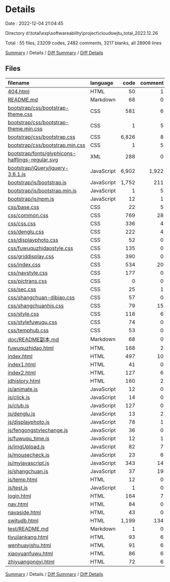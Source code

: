 # Details

Date : 2022-12-04 21:04:45

Directory d:\\total\\exp\\softwareability\\project\\cloudswjtu_total_2022.12.26

Total : 55 files,  23209 codes, 2482 comments, 3217 blanks, all 28908 lines

[Summary](results.md) / Details / [Diff Summary](diff.md) / [Diff Details](diff-details.md)

## Files
| filename | language | code | comment | blank | total |
| :--- | :--- | ---: | ---: | ---: | ---: |
| [404.html](/404.html) | HTML | 50 | 1 | 12 | 63 |
| [README.md](/README.md) | Markdown | 68 | 0 | 42 | 110 |
| [bootstrap/css/bootstrap-theme.css](/bootstrap/css/bootstrap-theme.css) | CSS | 581 | 6 | 0 | 587 |
| [bootstrap/css/bootstrap-theme.min.css](/bootstrap/css/bootstrap-theme.min.css) | CSS | 1 | 5 | 0 | 6 |
| [bootstrap/css/bootstrap.css](/bootstrap/css/bootstrap.css) | CSS | 6,826 | 8 | 0 | 6,834 |
| [bootstrap/css/bootstrap.min.css](/bootstrap/css/bootstrap.min.css) | CSS | 1 | 5 | 0 | 6 |
| [bootstrap/fonts/glyphicons-halflings-regular.svg](/bootstrap/fonts/glyphicons-halflings-regular.svg) | XML | 288 | 0 | 0 | 288 |
| [bootstrap/jQuery/jquery-3.6.1.js](/bootstrap/jQuery/jquery-3.6.1.js) | JavaScript | 6,902 | 1,922 | 2,086 | 10,910 |
| [bootstrap/js/bootstrap.js](/bootstrap/js/bootstrap.js) | JavaScript | 1,752 | 211 | 618 | 2,581 |
| [bootstrap/js/bootstrap.min.js](/bootstrap/js/bootstrap.min.js) | JavaScript | 1 | 5 | 0 | 6 |
| [bootstrap/js/npm.js](/bootstrap/js/npm.js) | JavaScript | 12 | 1 | 0 | 13 |
| [css/base.css](/css/base.css) | CSS | 22 | 5 | 3 | 30 |
| [css/common.css](/css/common.css) | CSS | 769 | 28 | 26 | 823 |
| [css/css.css](/css/css.css) | CSS | 336 | 4 | 10 | 350 |
| [css/denglu.css](/css/denglu.css) | CSS | 222 | 4 | 38 | 264 |
| [css/displayphoto.css](/css/displayphoto.css) | CSS | 52 | 0 | 7 | 59 |
| [css/fuwuquzhidaostyle.css](/css/fuwuquzhidaostyle.css) | CSS | 135 | 0 | 3 | 138 |
| [css/griddisplay.css](/css/griddisplay.css) | CSS | 390 | 0 | 46 | 436 |
| [css/index.css](/css/index.css) | CSS | 534 | 20 | 98 | 652 |
| [css/navstyle.css](/css/navstyle.css) | CSS | 177 | 0 | 2 | 179 |
| [css/pictrans.css](/css/pictrans.css) | CSS | 0 | 0 | 1 | 1 |
| [css/sec.css](/css/sec.css) | CSS | 25 | 1 | 2 | 28 |
| [css/shangchuan-dibiao.css](/css/shangchuan-dibiao.css) | CSS | 57 | 0 | 8 | 65 |
| [css/shangchuanhis.css](/css/shangchuanhis.css) | CSS | 79 | 15 | 18 | 112 |
| [css/style.css](/css/style.css) | CSS | 118 | 6 | 2 | 126 |
| [css/stylefuwuqu.css](/css/stylefuwuqu.css) | CSS | 74 | 0 | 7 | 81 |
| [css/temphub.css](/css/temphub.css) | CSS | 53 | 0 | 1 | 54 |
| [doc/README副本.md](/doc/README%E5%89%AF%E6%9C%AC.md) | Markdown | 68 | 0 | 42 | 110 |
| [fuwuquzhidao.html](/fuwuquzhidao.html) | HTML | 168 | 2 | 11 | 181 |
| [index.html](/index.html) | HTML | 497 | 10 | 11 | 518 |
| [index1.html](/index1.html) | HTML | 41 | 0 | 3 | 44 |
| [index2.html](/index2.html) | HTML | 127 | 6 | 12 | 145 |
| [jdhistory.html](/jdhistory.html) | HTML | 160 | 2 | 12 | 174 |
| [js/animate.js](/js/animate.js) | JavaScript | 12 | 0 | 1 | 13 |
| [js/click.js](/js/click.js) | JavaScript | 14 | 0 | 0 | 14 |
| [js/club.js](/js/club.js) | JavaScript | 127 | 0 | 7 | 134 |
| [js/denglu.js](/js/denglu.js) | JavaScript | 13 | 2 | 2 | 17 |
| [js/displayphoto.js](/js/displayphoto.js) | JavaScript | 78 | 1 | 7 | 86 |
| [js/fengongstylechange.js](/js/fengongstylechange.js) | JavaScript | 36 | 0 | 0 | 36 |
| [js/fuwuqu_time.js](/js/fuwuqu_time.js) | JavaScript | 12 | 1 | 0 | 13 |
| [js/imgUpload.js](/js/imgUpload.js) | JavaScript | 82 | 7 | 7 | 96 |
| [js/mousecheck.js](/js/mousecheck.js) | JavaScript | 23 | 6 | 1 | 30 |
| [js/myjavascript.js](/js/myjavascript.js) | JavaScript | 343 | 14 | 7 | 364 |
| [js/shangchuan.js](/js/shangchuan.js) | JavaScript | 37 | 19 | 7 | 63 |
| [js/temp.html](/js/temp.html) | HTML | 12 | 0 | 6 | 18 |
| [js/test.js](/js/test.js) | JavaScript | 1 | 0 | 1 | 2 |
| [login.html](/login.html) | HTML | 164 | 7 | 23 | 194 |
| [nav.html](/nav.html) | HTML | 84 | 0 | 2 | 86 |
| [navaside.html](/navaside.html) | HTML | 43 | 0 | 0 | 43 |
| [swjtudb.html](/swjtudb.html) | HTML | 1,199 | 134 | 11 | 1,344 |
| [test/README.md](/test/README.md) | Markdown | 1 | 0 | 0 | 1 |
| [tiyujiankang.html](/tiyujiankang.html) | HTML | 93 | 6 | 4 | 103 |
| [wenhuayishu.html](/wenhuayishu.html) | HTML | 91 | 6 | 3 | 100 |
| [xiaoyuanfuwu.html](/xiaoyuanfuwu.html) | HTML | 86 | 6 | 3 | 95 |
| [zhiyuangongyi.html](/zhiyuangongyi.html) | HTML | 72 | 6 | 4 | 82 |

[Summary](results.md) / Details / [Diff Summary](diff.md) / [Diff Details](diff-details.md)